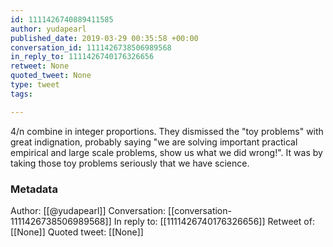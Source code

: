 ```yaml
---
id: 1111426740889411585
author: yudapearl
published_date: 2019-03-29 00:35:58 +00:00
conversation_id: 1111426738506989568
in_reply_to: 1111426740176326656
retweet: None
quoted_tweet: None
type: tweet
tags:

---
```


4/n 
combine in integer proportions. They dismissed the "toy problems" with great indignation, probably saying "we are solving important practical empirical and large scale problems, show us what we did wrong!". It was by taking those toy problems seriously that we have science.

### Metadata

Author: [[@yudapearl]]
Conversation: [[conversation-1111426738506989568]]
In reply to: [[1111426740176326656]]
Retweet of: [[None]]
Quoted tweet: [[None]]
